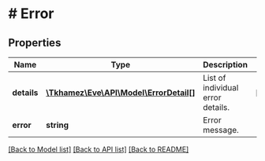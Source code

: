 # # Error

## Properties

Name | Type | Description | Notes
------------ | ------------- | ------------- | -------------
**details** | [**\Tkhamez\Eve\API\Model\ErrorDetail[]**](ErrorDetail.md) | List of individual error details. | [optional]
**error** | **string** | Error message. |

[[Back to Model list]](../../README.md#models) [[Back to API list]](../../README.md#endpoints) [[Back to README]](../../README.md)
